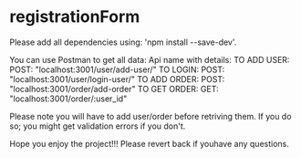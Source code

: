 # registrationForm
Please add all dependencies using:  'npm install --save-dev'.

You can use Postman to get all data:
  Api name with details:
    TO ADD USER: POST: "localhost:3001/user/add-user/"
    TO LOGIN: POST: "localhost:3001/user/login-user/"
    TO ADD ORDER: POST: "localhost:3001/order/add-order"
    TO GET ORDER: GET: "localhost:3001/order/:user_id"
    

Please note you will have to add user/order before retriving them. If you do so; you might get validation errors if you don't.

Hope you enjoy the project!!! 
Please revert back if youhave any questions.
